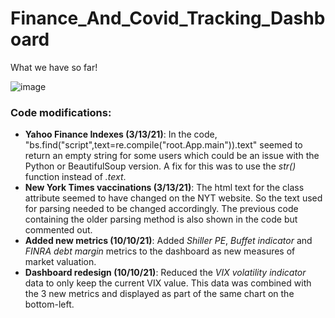 # Finance_And_Covid_Tracking_Dashboard

What we have so far!

![image](https://user-images.githubusercontent.com/31114603/141147778-2866edd6-02a5-466c-8985-8b10a5a24e84.png)

### Code modifications: 
- **Yahoo Finance Indexes (3/13/21)**: In the code, "bs.find("script",text=re.compile("root.App.main")).text" seemed to return an empty string for some users which could be an issue with the Python or BeautifulSoup version. A fix for this was to use the *str()* function instead of *.text*.
- **New York Times vaccinations (3/13/21)**: The html text for the class attribute seemed to have changed on the NYT website. So the text used for parsing needed to be changed accordingly. The previous code containing the older parsing method is also shown in the code but commented out.
- **Added new metrics (10/10/21)**: Added *Shiller PE*, *Buffet indicator* and *FINRA debt margin* metrics to the dashboard as new measures of market valuation. 
- **Dashboard redesign (10/10/21)**: Reduced the *VIX volatility indicator* data to only keep the current VIX value. This data was combined with the 3 new metrics and displayed as part of the same chart on the bottom-left. 

